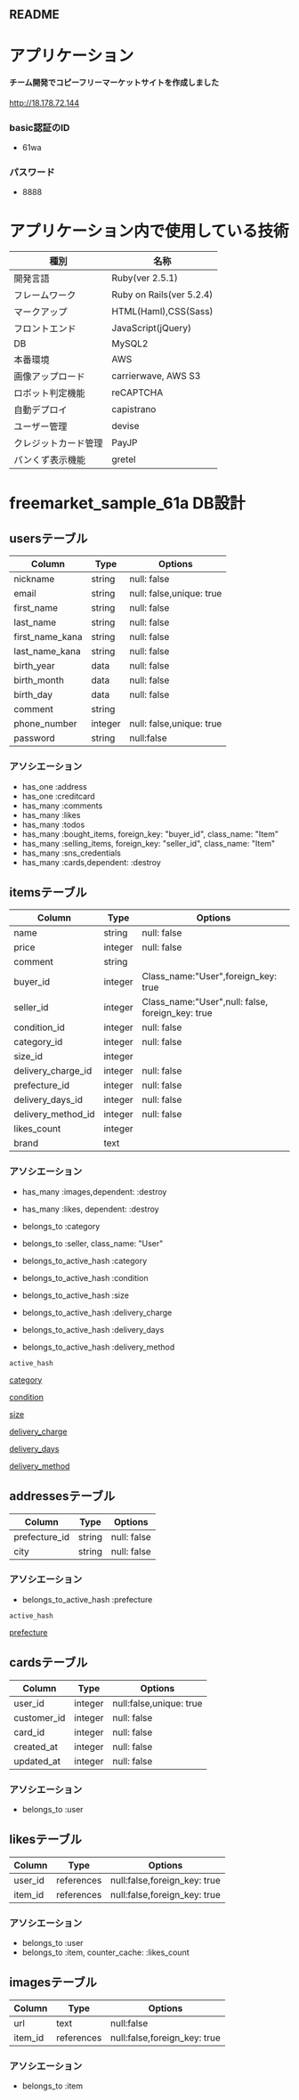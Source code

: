 ## README

# アプリケーション

#### チーム開発でコピーフリーマーケットサイトを作成しました

http://18.178.72.144

### basic認証のID
- 61wa

### パスワード
- 8888

# アプリケーション内で使用している技術
|種別|名称|
|------|----|
|開発言語	|Ruby(ver 2.5.1)|
|フレームワーク|Ruby on Rails(ver 5.2.4)|
|マークアップ|HTML(Haml),CSS(Sass)|
|フロントエンド|JavaScript(jQuery)|
|DB|MySQL2|
|本番環境|AWS|EC2|
|画像アップロード|carrierwave, AWS S3|
|ロボット判定機能|reCAPTCHA|
|自動デプロイ|capistrano|
|ユーザー管理|devise|
|クレジットカード管理|PayJP|
|パンくず表示機能|gretel|

# freemarket_sample_61a DB設計

## usersテーブル
|Column|Type|Options|
|------|----|-------|
|nickname|string|null: false|
|email|string|null: false,unique: true|
|first_name|string|null: false|
|last_name|string|null: false|
|first_name_kana|string|null: false|
|last_name_kana|string|null: false|
|birth_year|data|null: false|
|birth_month|data|null: false|
|birth_day|data|null: false|
|comment|string||
|phone_number|integer|null: false,unique: true|
|password|string|null:false|

### アソシエーション
- has_one :address
- has_one :creditcard
- has_many :comments
- has_many :likes
- has_many :todos
- has_many :bought_items, foreign_key: "buyer_id", class_name: "Item"
- has_many :selling_items, foreign_key: "seller_id", class_name: "Item"
- has_many :sns_credentials
- has_many :cards,dependent: :destroy

## itemsテーブル
|Column|Type|Options|
|------|----|-------|
|name|string|null: false|
|price|integer|null: false|
|comment|string|
|buyer_id|integer|Class_name:"User",foreign_key: true|
|seller_id|integer|Class_name:"User",null: false, foreign_key: true|
|condition_id|integer|null: false|
|category_id|integer|null: false|
|size_id|integer|
|delivery_charge_id|integer|null: false|
|prefecture_id|integer|null: false|
|delivery_days_id|integer|null: false|
|delivery_method_id|integer|null: false|
|likes_count|integer|
|brand|text|

### アソシエーション
- has_many   :images,dependent: :destroy
- has_many :likes, dependent: :destroy

- belongs_to :category
- belongs_to :seller, class_name: "User"

- belongs_to_active_hash :category
- belongs_to_active_hash :condition
- belongs_to_active_hash :size
- belongs_to_active_hash :delivery_charge
- belongs_to_active_hash :delivery_days
- belongs_to_active_hash :delivery_method

`active_hash`

[category](https://github.com/momo8030/freemarket_sample_61a/blob/master/app/models/category.rb)

[condition](https://github.com/momo8030/freemarket_sample_61a/blob/master/app/models/condition.rb)

[size](https://github.com/momo8030/freemarket_sample_61a/blob/master/app/models/size.rb)

[delivery_charge](https://github.com/momo8030/freemarket_sample_61a/blob/master/app/models/delivery_charge.rb)

[delivery_days](https://github.com/momo8030/freemarket_sample_61a/blob/master/app/models/delivery_days.rb)

[delivery_method](https://github.com/momo8030/freemarket_sample_61a/blob/master/app/models/delivery_method.rb)



## addressesテーブル
|Column|Type|Options|
|------|----|-------|
|prefecture_id|string|null: false|
|city|string|null: false|

### アソシエーション
-  belongs_to_active_hash :prefecture

`active_hash`

[prefecture](https://github.com/momo8030/freemarket_sample_61a/blob/master/app/models/prefecture.rb)

## cardsテーブル
|Column|Type|Options|
|------|----|-------|
|user_id|integer|null:false,unique: true|
|customer_id|integer|null: false|
|card_id|integer|null: false|
|created_at|integer|null: false|
|updated_at|integer|null: false|

### アソシエーション
- belongs_to :user

## likesテーブル
|Column|Type|Options|
|------|----|-------|
|user_id|references|null:false,foreign_key: true|
|item_id|references|null:false,foreign_key: true|

### アソシエーション
- belongs_to :user
- belongs_to :item, counter_cache: :likes_count

## imagesテーブル
|Column|Type|Options|
|------|----|-------|
|url|text|null:false|
|item_id|references|null:false,foreign_key: true|

### アソシエーション
- belongs_to :item